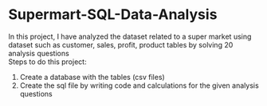 # Supermart-SQL-Data-Analysis
In this project, I have analyzed the dataset related to a super market using dataset such as customer, sales, profit, product tables by solving 20 analysis questions 
<br>
Steps to do this project:
1. Create a database with the tables (csv files)
2. Create the sql file by writing code and calculations for the given analysis questions
